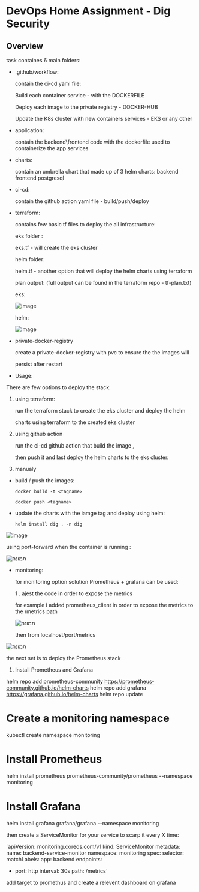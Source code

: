 # DevOps Home Assignment - Dig Security

## Overview

task containes 6 main folders:
* .github/workflow: 

    contain the ci-cd yaml file:
    
    Build each container service - with the DOCKERFILE

    Deploy each image to the private registry - DOCKER-HUB

    Update the K8s cluster with new containers services - EKS or any other 

* application:

    contain the backend\frontend code with the dockerfile used to containerize the app services

* charts:

    contain an umbrella chart that made up of 3 helm charts:
    backend
    frontend
    postgresql

* ci-cd:
  
    contain the github action yaml file - build/push/deploy

* terraform:

    contains few basic tf files to deploy the all infrastructure:


    eks folder : 

    eks.tf - will create the eks cluster 

    helm folder:

    helm.tf - another option that will deploy the helm charts using terraform

    plan output:  (full output can be found in the terraform repo - tf-plan.txt)

  eks:
  
  ![image](https://github.com/user-attachments/assets/a39005af-7a09-4a86-b558-b8d30a79d5f8)

  helm:
  
  ![image](https://github.com/user-attachments/assets/4bb770b7-77cb-4137-94ab-deef053960dc)


  

* private-docker-registry

  create a private-docker-registry with pvc to ensure the the images will 

  persist after restart

* Usage:

There are few options to deploy the stack:

1. using terraform:

   run the terraform stack to create the eks cluster and deploy the helm 

   charts using terraform to the created eks cluster

2. using github action

   run the ci-cd github action that build the image ,

   then push it and last deploy the helm charts to the eks cluster.


3. manualy

* build / push the images:

   `docker build -t <tagname>`

   `docker push <tagname>`
* update the charts with the iamge tag and deploy using helm:

   `helm install dig . -n dig`

![image](https://github.com/user-attachments/assets/41050135-34ef-40fd-af4f-93f16c4bfaa4)

using port-forward when the container is running :

![תמונה](https://github.com/user-attachments/assets/e4580ebe-5c5a-409f-92fb-aac1e1271a47)



* monitoring:

    for monitoring option solution Prometheus + grafana can be used:
    
    1 . ajest the code in order to expose the metrics
       
    for example i added prometheus_client in order to expose the metrics to the /metrics path
    
    ![תמונה](https://github.com/user-attachments/assets/fd2398a7-9388-4563-a8de-41fd9b6b4322)
    
    then from localhost/port/metrics

![תמונה](https://github.com/user-attachments/assets/e3e141a2-a12d-405b-850d-e6b873743329)


the next set is to deploy the Prometheus stack

1. Install Prometheus and Grafana

helm repo add prometheus-community https://prometheus-community.github.io/helm-charts
helm repo add grafana https://grafana.github.io/helm-charts
helm repo update

# Create a monitoring namespace
kubectl create namespace monitoring

# Install Prometheus
helm install prometheus prometheus-community/prometheus --namespace monitoring

# Install Grafana
helm install grafana grafana/grafana --namespace monitoring

then create a ServiceMonitor for your service to scarp it every X time:

`apiVersion: monitoring.coreos.com/v1
kind: ServiceMonitor
metadata:
  name: backend-service-monitor
  namespace: monitoring
spec:
  selector:
    matchLabels:
      app: backend
  endpoints:
  - port: http
    interval: 30s
    path: /metrics`

add target to promethus and create a relevent dashboard on grafana





